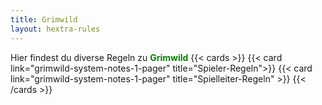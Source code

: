 ```yaml
---
title: Grimwild
layout: hextra-rules
---
```


Hier findest du diverse Regeln zu <span style="color: green;font-weight:bold">Grimwild</span> 
{{< cards >}}
  {{< card link="grimwild-system-notes-1-pager" title="Spieler-Regeln">}}
  {{< card link="grimwild-system-notes-1-pager" title="Spielleiter-Regeln" >}}
{{< /cards >}}